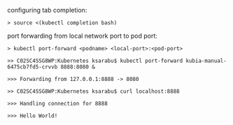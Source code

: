 configuring tab completion:
  
	> source <(kubectl completion bash)
	
 port forwarding from local network port to pod port:
  
	> kubectl port-forward <podname> <local-port>:<pod-port>
  
	>> C02SC4SSG8WP:Kubernetes ksarabu$ kubectl port-forward kubia-manual-6475cb7fd5-crvvb 8888:8080 &
  
	>>> Forwarding from 127.0.0.1:8888 -> 8080
  
	>> C02SC4SSG8WP:Kubernetes ksarabu$ curl localhost:8888
  
	>>> Handling connection for 8888
  
	>>> Hello World!

